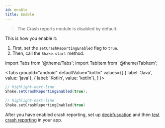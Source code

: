 ```yaml
---
id: enable
title: Enable
---
```


>The Crash reports module is disabled by default.

This is how you enable it:
1. First, set the `setCrashReportingEnabled` flag to `true`.
1. Then, call the `Shake.start` method.

import Tabs from '@theme/Tabs'; 
import TabItem from '@theme/TabItem';

<Tabs
  groupId="android"
  defaultValue="kotlin"
  values={[
    { label: 'Java', value: 'java'},
    { label: 'Kotlin', value: 'kotlin'},
  ]
}>

<TabItem value="java">

```java title="App.java"
// highlight-next-line
Shake.setCrashReportingEnabled(true);
```

</TabItem><TabItem value="kotlin">

```kotlin title="App.kt"
// highlight-next-line
Shake.setCrashReportingEnabled(true)
```

</TabItem></Tabs>

After you have enabled crash reporting, set up [deobfuscation](/android/crash-reports/deobfuscation) and then [test crash reporting](/android/crash-reports/test-it-out) in your app.
